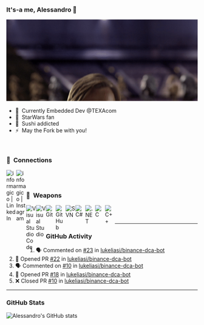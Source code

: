 ### It's-a me, Alessandro 🍄

![Alt Text](./assets/hellothere.gif)

- 🤖 &nbsp;Currently Embedded Dev @TEXAcom
- 🌌 &nbsp;StarWars fan
- 🍣 &nbsp;Sushi addicted
- ⚡ &nbsp;May the Fork be with you!

<br />

### 🔌 &nbsp;Connections

[<img align="left" alt="informagico | LinkedIn" width="26px" src="https://cdn.simpleicons.org/linkedin/black/white" />][linkedin]
[<img align="left" alt="informagico | Instagram" width="26px" src="https://cdn.simpleicons.org/instagram/black/white" />][instagram]

<br />
<br />

### 🥷 &nbsp;Weapons

<div style="background: #112233;">
<img align="left" alt="Visual Studio Code" width="26px" src="https://cdn.simpleicons.org/visualstudiocode/black/white" />
<img align="left" alt="Visual Studio" width="26px" src="https://cdn.simpleicons.org/visualstudio/black/white" />
<img align="left" alt="Git" width="26px" src="https://cdn.simpleicons.org/git/black/white" />
<img align="left" alt="GitHub" width="26px" src="https://cdn.simpleicons.org/github/black/white" />
<img align="left" alt="SVN" width="26px" src="https://cdn.simpleicons.org/subversion/black/white" />
<img align="left" alt="C#" width="26px" src="https://cdn.simpleicons.org/csharp/black/white" />
<img align="left" alt=".NET" width="26px" src="https://cdn.simpleicons.org/dotnet/black/white" />
<img align="left" alt="C" width="26px" src="https://cdn.simpleicons.org/c/black/white" />
<img align="left" alt="C++" width="26px" src="https://cdn.simpleicons.org/cplusplus/black/white" />
</div>

<br />
<br />

---

### GitHub Activity
  
<!--START_SECTION:activity-->
1. 🗣 Commented on [#23](https://github.com/lukeliasi/binance-dca-bot/issues/23) in [lukeliasi/binance-dca-bot](https://github.com/lukeliasi/binance-dca-bot)
2. 💪 Opened PR [#22](https://github.com/lukeliasi/binance-dca-bot/pull/22) in [lukeliasi/binance-dca-bot](https://github.com/lukeliasi/binance-dca-bot)
3. 🗣 Commented on [#10](https://github.com/lukeliasi/binance-dca-bot/issues/10) in [lukeliasi/binance-dca-bot](https://github.com/lukeliasi/binance-dca-bot)
4. 💪 Opened PR [#18](https://github.com/lukeliasi/binance-dca-bot/pull/18) in [lukeliasi/binance-dca-bot](https://github.com/lukeliasi/binance-dca-bot)
5. ❌ Closed PR [#10](https://github.com/lukeliasi/binance-dca-bot/pull/10) in [lukeliasi/binance-dca-bot](https://github.com/lukeliasi/binance-dca-bot)
<!--END_SECTION:activity-->

---

### GitHub Stats

![Alessandro's GitHub stats](https://github-readme-stats.vercel.app/api?username=informagico&show_icons=true&hide_border=true&hide_title=true&include_all_commits=true&count_private=true)

[instagram]: https://instagram.com/informagico
[linkedin]: https://linkedin.com/in/informagico
